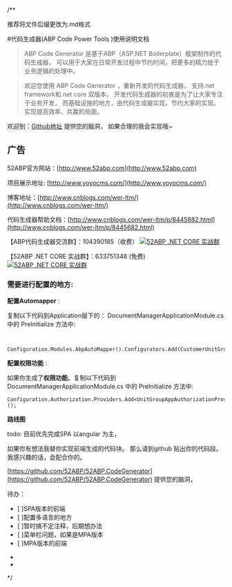 /**
 
推荐将文件后缀更改为.md格式

#代码生成器(ABP Code Power Tools )使用说明文档


> ABP Code Generator 是基于ABP（ASP.NET Boilerplate）框架制作的代码生成器，
可以用于大家在日常开发过程中节约时间，把更多的精力放于业务逻辑的处理中。

>欢迎您使用 ABP Code Generator ，重新开发的代码生成器，
支持.net framework和.net core 双版本。
开发代码生成器的初衷是为了让大家专注于业务开发，
而基础设施的地方，由代码生成器实现，节约大家的实现。
实现提高效率、共赢的局面。 

欢迎到：[Github地址](https://github.com/52ABP/52ABP.CodeGenerator) 提供您的脑洞，
如果合理的我会实现哦~
 

## 广告

52ABP官方网站：[http://www.52abp.com](http://www.52abp.com)
 
项目展示地址: [http://www.yoyocms.com/](http://www.yoyocms.com/)

博客地址：[http://www.cnblogs.com/wer-ltm/](http://www.cnblogs.com/wer-ltm/)

代码生成器帮助文档：[http://www.cnblogs.com/wer-ltm/p/8445682.html](http://www.cnblogs.com/wer-ltm/p/8445682.html)

【ABP代码生成器交流群】：104390185（收费）
[![52ABP .NET CORE 实战群](http://pub.idqqimg.com/wpa/images/group.png)](http://shang.qq.com/wpa/qunwpa?idkey=3f301fa3101d3201c391aba77803b523fcc53e59d0c68e6eeb9a79336c366d92)

【52ABP .NET CORE 实战群】：633751348 (免费)
 [![52ABP .NET CORE 实战群](http://pub.idqqimg.com/wpa/images/group.png)](https://jq.qq.com/?_wv=1027&k=5pWtBvu)


### 需要进行配置的地方:

**配置Automapper** :

复制以下代码到Application层下的： DocumentManagerApplicationModule.cs
中的 PreInitialize 方法中:

```
  
  Configuration.Modules.AbpAutoMapper().Configurators.Add(CustomerUnitGroupMapper.CreateMappings);
```

**配置权限功能**  : 

如果你生成了**权限功能**。复制以下代码到 DocumentManagerApplicationModule.cs
中的 PreInitialize 方法中:

```
Configuration.Authorization.Providers.Add<UnitGroupAppAuthorizationProvider>();
```

 **路线图**

todo: 目前优先完成SPA 以angular 为主，

如果你有想法我替你实现前端生成的代码块。
那么请到github 贴出你的代码段。
我感兴趣的话，会配合你的。

[https://github.com/52ABP/52ABP.CodeGenerator](https://github.com/52ABP/52ABP.CodeGenerator) 提供您的脑洞，

待办：
- [ ]SPA版本的前端
- [ ]配置多语言的地方
- [ ]暂时搞不定注释，后期想办法
- [ ]菜单栏问题，如果是MPA版本
- [ ]MPA版本的前端



*
 * 
 */

